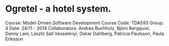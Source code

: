 Ogretel - a hotel system.
=======
Course: Model-Driven Software Development 
Course Code: TDA593
Group: 4
Date: 24/11 - 2014
Collaborators: Andrea Buchholz, Björn Bergquist, Danny Lam, László Sall Vesselényi, Oskar Dahlberg, Patricia Paulsson, Paula Eriksson
